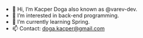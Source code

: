 - 👋 Hi, I’m Kacper Doga also known as @varev-dev.
- 👀 I’m interested in back-end programming.
- 🌱 I’m currently learning Spring.
- 📫 Contact: doga.kacper@gmail.com

<!---
varev-dev/varev-dev is a ✨ special ✨ repository because its `README.md` (this file) appears on your GitHub profile.
You can click the Preview link to take a look at your changes.
--->
